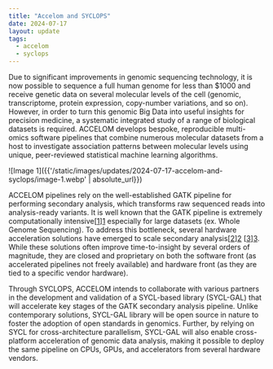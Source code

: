 ```yaml
---
title: "Accelom and SYCLOPS"
date: 2024-07-17
layout: update
tags:
  - accelom
  - syclops
---
```


Due to significant improvements in genomic sequencing technology, it is now possible to sequence a full human genome for
less than $1000 and receive genetic data on several molecular levels of the cell (genomic, transcriptome, protein
expression, copy-number variations, and so on). However, in order to turn this genomic Big Data into useful insights for
precision medicine, a systematic integrated study of a range of biological datasets is required. ACCELOM develops
bespoke, reproducible multi-omics software pipelines that combine numerous molecular datasets from a host to investigate
association patterns between molecular levels using unique, peer-reviewed statistical machine learning algorithms.

![Image 1]({{'/static/images/updates/2024-07-17-accelom-and-syclops/image-1.webp' | absolute_url}})

ACCELOM pipelines rely on the well-established GATK pipeline for performing secondary analysis, which transforms raw
sequenced reads into analysis-ready variants. It is well known that the GATK pipeline is extremely computationally
intensive[[1]][1] especially for large datasets (ex. Whole Genome Sequencing). To address this bottleneck, several hardware
acceleration solutions have emerged to scale secondary analysis[[2]][2] [[3]][3]. While these solutions often improve
time-to-insight by several orders of magnitude, they are closed and proprietary on both the software front (as
accelerated pipelines not freely available) and hardware front (as they are tied to a specific vendor hardware).

Through SYCLOPS, ACCELOM intends to collaborate with various partners in the development and validation of a SYCL-based
library (SYCL-GAL) that will accelerate key stages of the GATK secondary analysis pipeline. Unlike contemporary
solutions, SYCL-GAL library will be open source in nature to foster the adoption of open standards in genomics. Further,
by relying on SYCL for cross-architecture parallelism, SYCL-GAL will also enable cross-platform acceleration of genomic
data analysis, making it possible to deploy the same pipeline on CPUs, GPUs, and accelerators from several hardware
vendors.

[1]: https://www.intel.com/content/dam/www/public/us/en/documents/white-papers/deploying-gatk-best-practices-paper.pdf
[2]: https://www.nvidia.com/en-us/clara/genomics/
[3]: https://emea.illumina.com/products/by-type/informatics-products/dragen-secondary-analysis/order.html

